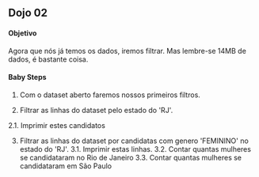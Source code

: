 ## Dojo 02

#### Objetivo

Agora que nós já temos os dados, iremos filtrar. Mas lembre-se 14MB de dados, é bastante coisa.

#### Baby Steps

1. Com o dataset aberto faremos nossos primeiros filtros.

2. Filtrar as linhas do dataset pelo estado do 'RJ'.

2.1. Imprimir estes candidatos

3. Filtrar as linhas do dataset por candidatas com genero 'FEMININO' no estado do 'RJ'.
3.1. Imprimir estas linhas.
3.2. Contar quantas mulheres se candidataram no Rio de Janeiro
3.3. Contar quantas mulheres se candidataram em São Paulo
